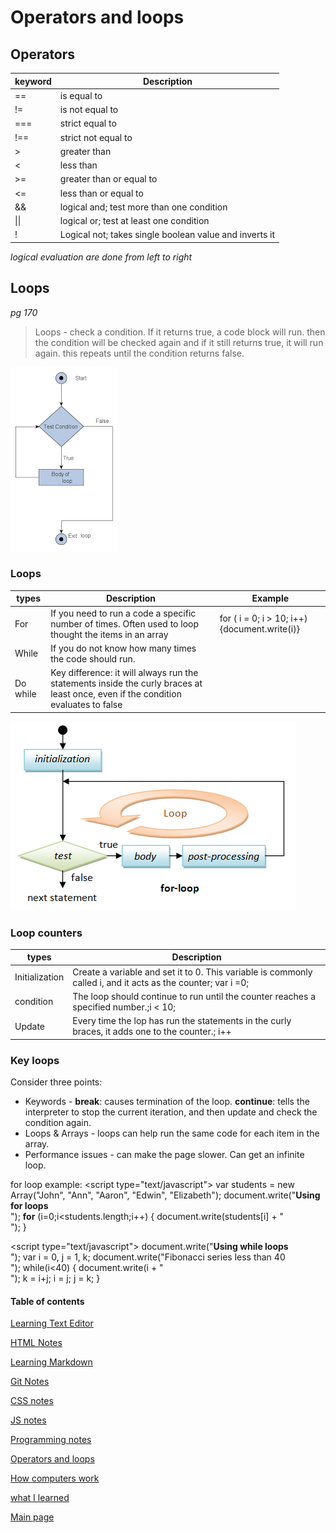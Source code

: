 # Operators and loops

## Operators
keyword| Description
---- | ---- 
==| is equal to
!=| is not equal to
===| strict equal to
!==| strict not equal to
>| greater than
<| less than
>=| greater than or equal to
<=| less than or equal to
&&| logical and; test more than one condition
\|\|| logical or; test at least one condition
!| Logical not; takes single boolean value and inverts it

*logical evaluation are done from left to right*

## Loops
*pg 170*
> Loops - check a condition. If it returns true, a code block will run. then the condition will be checked again and if it still returns true, it will run again. this repeats until the condition returns false.

![loops](/images/loops.png)

### Loops
types| Description| Example
---- | ---- | ----
For| If you need to run a code a specific number of times. Often used to loop thought the items in an array| for ( i = 0; i > 10; i++){document.write(i)}
While| If you do not know how many times the code should run. 
Do while| Key difference: it will always run the statements inside the curly braces at least once, even if the condition evaluates to false

![For loops](images/for-loops.png)

### Loop counters
types| Description
---- | ---- 
Initialization| Create a variable and set it to 0. This variable is commonly called i, and it acts as the counter; var i =0;
condition| The loop should continue to run until the counter reaches a specified number.;i < 10;
Update| Every time the lop has run the statements in the curly braces, it adds one to the counter.; i++

### Key loops

Consider three points:
* Keywords - **break**: causes termination of the loop. **continue**: tells the interpreter to stop the current iteration, and then update and check the condition again.
* Loops & Arrays - loops can help run the same code for each item in the array.
* Performance issues - can make the page slower. Can get an infinite loop.

for loop example:
\<script type="text/javascript">
		var students = new Array("John", "Ann", "Aaron", "Edwin", "Elizabeth");
		document.write("<b>Using for loops </b><br />");
		**for** (i=0;i<students.length;i++)
		{
		document.write(students[i] + "<br />");
		}
	</script>


\<script type="text/javascript">
		document.write("<b>Using while loops </b><br />");
		var i = 0, j = 1, k;
		document.write("Fibonacci series less than 40<br />");
		while(i<40)
		{
			document.write(i + "<br />");
			k = i+j;
			i = j;
			j = k;
		}
	</script>

#### Table of contents
[Learning Text Editor](https://will-ing.github.io/learning-journal/learn-text-editor)

[HTML Notes](https://will-ing.github.io/learning-journal/html-notes)

[Learning Markdown](https://will-ing.github.io/learning-journal/learning-markdown)

[Git Notes](https://will-ing.github.io/learning-journal/git-notes)

[CSS notes](https://will-ing.github.io/learning-journal/css-notes)

[JS notes](https://will-ing.github.io/learning-journal/js-notes)

[Programming notes](https://will-ing.github.io/learning-journal/progjs-notes)

[Operators and loops](https://will-ing.github.io/learning-journal/operatorsandloops)

[How computers work](https://will-ing.github.io/learning-journal/howcmpwrk)

[what I learned](https://will-ing.github.io/learning-journal/what-i-learned)

[Main page](https://will-ing.github.io/learning-journal/)